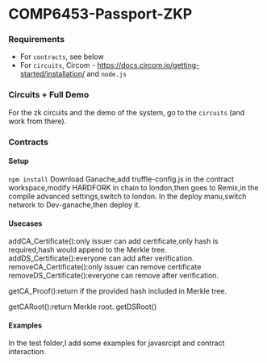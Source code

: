 # COMP6453-Passport-ZKP

### Requirements

- For `contracts`, see below
- For `circuits`, Circom - https://docs.circom.io/getting-started/installation/ and `node.js`

### Circuits + Full Demo

For the zk circuits and the demo of the system, go to the `circuits` (and work
from there).

### Contracts
#### Setup
`npm install`
Download Ganache,add truffle-config.js in the contract workspace,modify HARDFORK in chain to london,then goes to Remix,in the compile advanced settings,switch to london.
In the deploy manu,switch network to Dev-ganache,then deploy it.
#### Usecases
addCA_Certificate():only issuer can add certificate,only hash is required,hash would append to the Merkle tree.
addDS_Certificate():everyone can add after verification.
removeCA_Certificate():only issuer can remove certificate
removeDS_Certificate():everyone can remove after verification.

getCA_Proof():return if the provided hash included in Merkle tree.

getCARoot():return Merkle root.
getDSRoot()
#### Examples
In the test folder,I add some examples for javasrcipt and contract interaction.
